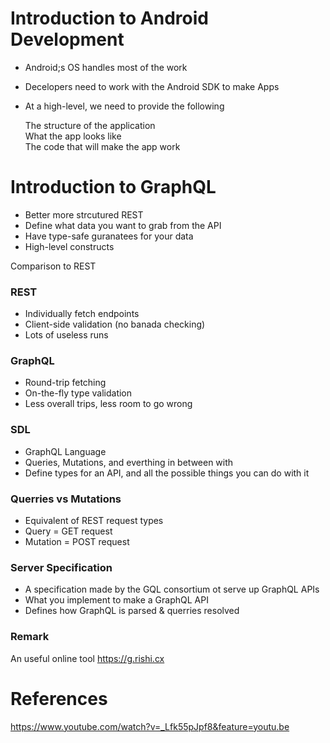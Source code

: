 # Introduction to Android Development
* Android;s OS handles most of the work
* Decelopers need to work with the Android SDK to make Apps
* At a high-level, we need to provide the following
   
   The structure of the application  
   What the app looks like  
   The code that will make the app work


# Introduction to GraphQL
* Better more strcutured REST
* Define what data you want to grab from the API
* Have type-safe guranatees for your data
* High-level constructs

Comparison to REST
### REST
* Individually fetch endpoints
* Client-side validation (no banada checking)
* Lots of useless runs

### GraphQL
* Round-trip fetching
* On-the-fly type validation 
* Less overall trips, less room to go wrong

### SDL
* GraphQL Language
* Queries, Mutations, and everthing in between with
* Define types for an API, and all the possible things you can do with it

### Querries vs Mutations
* Equivalent of REST request types
* Query = GET request
* Mutation = POST request

### Server Specification
* A specification made by the GQL consortium ot serve up GraphQL APIs
* What you implement to make a GraphQL API
* Defines how GraphQL is parsed & querries resolved


### Remark
An useful online tool https://g.rishi.cx


# References
https://www.youtube.com/watch?v=_Lfk55pJpf8&feature=youtu.be
